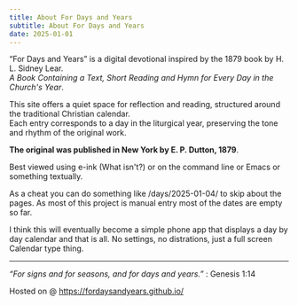 ```yaml
---
title: About For Days and Years
subtitle: About For Days and Years
date: 2025-01-01
---
```


“For Days and Years” is a digital devotional inspired by the 1879 book by H. L. Sidney Lear.\
_A Book Containing a Text, Short Reading and Hymn for Every Day in the Church's Year_.

This site offers a quiet space for reflection and reading, structured around the traditional Christian calendar.\
Each entry corresponds to a day in the liturgical year, preserving the tone and rhythm of the original work.

**The original was published in New York by E. P. Dutton, 1879**.


Best viewed using e-ink (What isn't?) or on the command line or Emacs or something textually. 

As a cheat you can do something like /days/2025-01-04/ to skip about the pages. As most of this project is manual entry most of the dates are empty so far.

I think this will eventually become a simple phone app that displays a day by day calendar and that is all. No settings, no distrations, just a full screen Calendar type thing.

---
_“For signs and for seasons, and for days and years.”_ : Genesis 1:14

Hosted on @ https://fordaysandyears.github.io/
